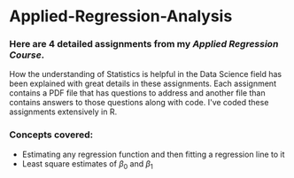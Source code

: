 # Applied-Regression-Analysis

### Here are 4 detailed assignments from my *Applied Regression Course*.

How the understanding of Statistics is helpful in the Data Science field has been explained with great details in these assignments. Each assignment contains a PDF file that has questions to address and another file than contains answers to those questions along with code. I've coded these assignments extensively in R.

### Concepts covered:
- Estimating any regression function and then fitting a regression line to it
- Least square estimates of $\beta_0$ and $\beta_1$
